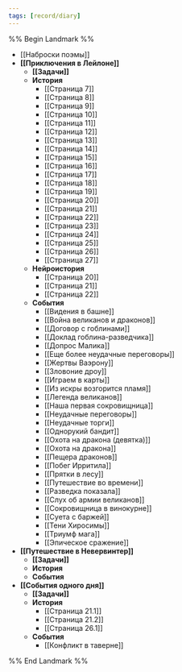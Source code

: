 ```yaml
---
tags: [record/diary]
---
```


%% Begin Landmark %%
- [[Наброски поэмы]]
- **[[Приключения в Лейлоне]]**
	- **[[Задачи]]**
	- **История**
		- [[Страница 7]]
		- [[Страница 8]]
		- [[Страница 9]]
		- [[Страница 10]]
		- [[Страница 11]]
		- [[Страница 12]]
		- [[Страница 13]]
		- [[Страница 14]]
		- [[Страница 15]]
		- [[Страница 16]]
		- [[Страница 17]]
		- [[Страница 18]]
		- [[Страница 19]]
		- [[Страница 20]]
		- [[Страница 21]]
		- [[Страница 22]]
		- [[Страница 23]]
		- [[Страница 24]]
		- [[Страница 25]]
		- [[Страница 26]]
		- [[Страница 27]]
	- **Нейроистория**
		- [[Страница 20]]
		- [[Страница 21]]
		- [[Страница 22]]
	- **События**
		- [[Видения в башне]]
		- [[Война великанов и драконов]]
		- [[Договор с гоблинами]]
		- [[Доклад гоблина-разведчика]]
		- [[Допрос Малика]]
		- [[Еще более неудачные переговоры]]
		- [[Жертвы Ваэрону]]
		- [[Зловоние дроу]]
		- [[Играем в карты]]
		- [[Из искры возгорится пламя]]
		- [[Легенда великанов]]
		- [[Наша первая сокровищница]]
		- [[Неудачные переговоры]]
		- [[Неудачные торги]]
		- [[Однорукий бандит]]
		- [[Охота на дракона (девятка)]]
		- [[Охота на дракона]]
		- [[Пещера драконов]]
		- [[Побег Ирритила]]
		- [[Прятки в лесу]]
		- [[Путешествие во времени]]
		- [[Разведка показала]]
		- [[Слух об армии великанов]]
		- [[Сокровищница в винокурне]]
		- [[Суета с баржей]]
		- [[Тени Хиросимы]]
		- [[Триумф мага]]
		- [[Эпическое сражение]]
- **[[Путешествие в Невервинтер]]**
	- **[[Задачи]]**
	- **История**
	- **События**
- **[[События одного дня]]**
	- **[[Задачи]]**
	- **История**
		- [[Страница 21.1]]
		- [[Страница 21.2]]
		- [[Страница 26.1]]
	- **События**
		- [[Конфликт в таверне]]

%% End Landmark %%
